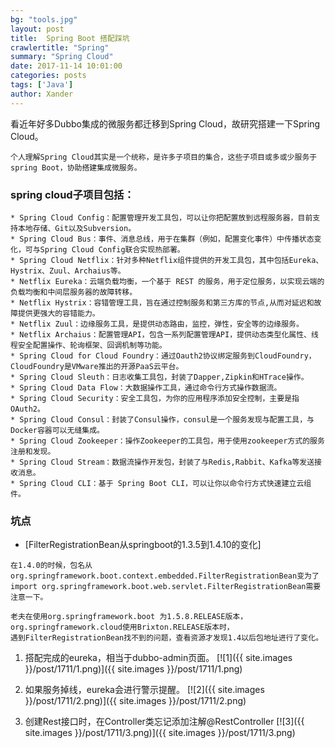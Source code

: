 ```yaml
---
bg: "tools.jpg"
layout: post
title:  Spring Boot 搭配踩坑
crawlertitle: "Spring"
summary: "Spring Cloud"
date: 2017-11-14 10:01:00
categories: posts
tags: ['Java']
author: Xander
---
```


看近年好多Dubbo集成的微服务都迁移到Spring Cloud，故研究搭建一下Spring Cloud。

```text
个人理解Spring Cloud其实是一个统称，是许多子项目的集合，这些子项目或多或少服务于spring Boot，协助搭建集成微服务。 
```

### spring cloud子项目包括：

```text
* Spring Cloud Config：配置管理开发工具包，可以让你把配置放到远程服务器，目前支持本地存储、Git以及Subversion。
* Spring Cloud Bus：事件、消息总线，用于在集群（例如，配置变化事件）中传播状态变化，可与Spring Cloud Config联合实现热部署。
* Spring Cloud Netflix：针对多种Netflix组件提供的开发工具包，其中包括Eureka、Hystrix、Zuul、Archaius等。
* Netflix Eureka：云端负载均衡，一个基于 REST 的服务，用于定位服务，以实现云端的负载均衡和中间层服务器的故障转移。
* Netflix Hystrix：容错管理工具，旨在通过控制服务和第三方库的节点,从而对延迟和故障提供更强大的容错能力。
* Netflix Zuul：边缘服务工具，是提供动态路由，监控，弹性，安全等的边缘服务。
* Netflix Archaius：配置管理API，包含一系列配置管理API，提供动态类型化属性、线程安全配置操作、轮询框架、回调机制等功能。
* Spring Cloud for Cloud Foundry：通过Oauth2协议绑定服务到CloudFoundry，CloudFoundry是VMware推出的开源PaaS云平台。
* Spring Cloud Sleuth：日志收集工具包，封装了Dapper,Zipkin和HTrace操作。
* Spring Cloud Data Flow：大数据操作工具，通过命令行方式操作数据流。
* Spring Cloud Security：安全工具包，为你的应用程序添加安全控制，主要是指OAuth2。
* Spring Cloud Consul：封装了Consul操作，consul是一个服务发现与配置工具，与Docker容器可以无缝集成。
* Spring Cloud Zookeeper：操作Zookeeper的工具包，用于使用zookeeper方式的服务注册和发现。
* Spring Cloud Stream：数据流操作开发包，封装了与Redis,Rabbit、Kafka等发送接收消息。
* Spring Cloud CLI：基于 Spring Boot CLI，可以让你以命令行方式快速建立云组件。
```

### 坑点

* [FilterRegistrationBean从springboot的1.3.5到1.4.10的变化] 

```text
在1.4.0的时候，包名从org.springframework.boot.context.embedded.FilterRegistrationBean变为了
import org.springframework.boot.web.servlet.FilterRegistrationBean需要注意一下。

老夫在使用org.springframework.boot 为1.5.8.RELEASE版本，org.springframework.cloud使用Brixton.RELEASE版本时，
遇到FilterRegistrationBean找不到的问题，查看资源才发现1.4以后包地址进行了变化。
```

1. 搭配完成的eureka，相当于dubbo-admin页面。
[![1]({{ site.images }}/post/1711/1.png)]({{ site.images }}/post/1711/1.png)

2. 如果服务掉线，eureka会进行警示提醒。
[![2]({{ site.images }}/post/1711/2.png)]({{ site.images }}/post/1711/2.png)

3. 创建Rest接口时，在Controller类忘记添加注解@RestController
[![3]({{ site.images }}/post/1711/3.png)]({{ site.images }}/post/1711/3.png)










